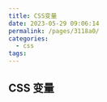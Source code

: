 ```yaml
---
title: CSS变量
date: 2023-05-29 09:06:14
permalink: /pages/3118a0/
categories:
  - css
tags:
---
```


## CSS 变量
